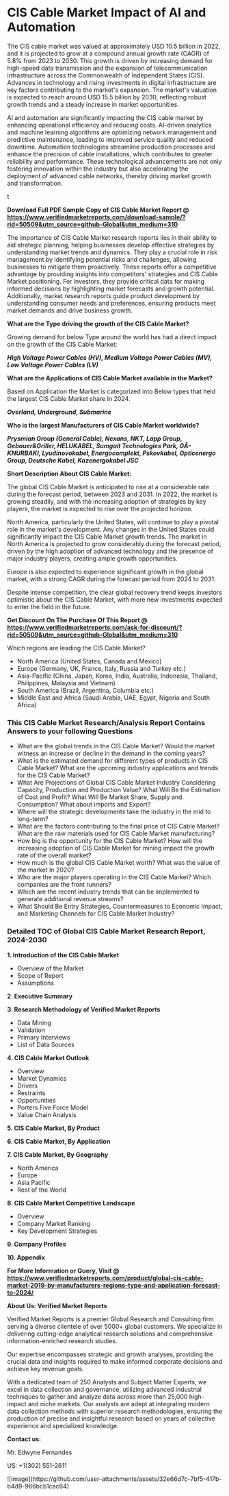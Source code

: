 <h1>CIS Cable Market Impact of AI and Automation</h1><p>The CIS cable market was valued at approximately USD 10.5 billion in 2022, and it is projected to grow at a compound annual growth rate (CAGR) of 5.8% from 2023 to 2030. This growth is driven by increasing demand for high-speed data transmission and the expansion of telecommunication infrastructure across the Commonwealth of Independent States (CIS). Advances in technology and rising investments in digital infrastructure are key factors contributing to the market's expansion. The market's valuation is expected to reach around USD 15.5 billion by 2030, reflecting robust growth trends and a steady increase in market opportunities.</p><p>AI and automation are significantly impacting the CIS cable market by enhancing operational efficiency and reducing costs. AI-driven analytics and machine learning algorithms are optimizing network management and predictive maintenance, leading to improved service quality and reduced downtime. Automation technologies streamline production processes and enhance the precision of cable installations, which contributes to greater reliability and performance. These technological advancements are not only fostering innovation within the industry but also accelerating the deployment of advanced cable networks, thereby driving market growth and transformation.</p>t</p><p id="" class=""><strong>Download Full PDF Sample Copy of CIS Cable Market Report @ <a href="https://www.verifiedmarketreports.com/download-sample/?rid=50509&utm_source=github-Global&utm_medium=310" target="_blank">https://www.verifiedmarketreports.com/download-sample/?rid=50509&utm_source=github-Global&utm_medium=310</a></strong></p><p>The importance of&nbsp;CIS Cable Market research reports lies in their ability to aid strategic planning, helping businesses develop effective strategies by understanding market trends and dynamics. They play a crucial role in risk management by identifying potential risks and challenges, allowing businesses to mitigate them proactively. These reports offer a competitive advantage by providing insights into competitors' strategies and CIS Cable Market positioning. For investors, they provide critical data for making informed decisions by highlighting market forecasts and growth potential. Additionally, market research reports guide product development by understanding consumer needs and preferences, ensuring products meet market demands and drive business growth.</p><p><strong>What are the&nbsp;Type driving the growth of the CIS Cable Market?</strong></p><p id="" class="">Growing demand for below Type around the world has had a direct impact on the growth of the CIS Cable Market:</p><em><strong>High Voltage Power Cables (HV), Medium Voltage Power Cables (MV), Low Voltage Power Cables (LV)</strong></em></p><strong>What are the&nbsp;Applications&nbsp;of CIS Cable Market available in the Market?</strong></p><p id="" class="">Based on Application the Market is categorized into Below types that held the largest CIS Cable Market share In 2024.</p><em><strong>Overland, Underground, Submarine</strong></em></p><strong>Who is the largest Manufacturers of CIS Cable Market worldwide?</strong></p><p><em><strong>Prysmian Group (General Cable), Nexans, NKT, Lapp Group, Gebauer&Griller, HELUKABEL, Sumgait Technologies Park, GÃ–KNURBAKI, Lyudinovokabel, Energocomplekt, Pskovkabel, Opticenergo Group, Deutsche Kabel, Kazenergokabel JSC</strong></em></p><p id="" class=""><strong>Short Description About CIS Cable Market:</strong></p><p>The global CIS Cable Market is anticipated to rise at a considerable rate during the forecast period, between 2023 and 2031. In 2022, the market is growing steadily, and with the increasing adoption of strategies by key players, the market is expected to rise over the projected horizon.</p><p>North America, particularly the United States, will continue to play a pivotal role in the market's development. Any changes in the United States could significantly impact the CIS Cable Market growth trends. The market in North America is projected to grow considerably during the forecast period, driven by the high adoption of advanced technology and the presence of major industry players, creating ample growth opportunities.</p><p>Europe is also expected to experience significant growth in the global market, with a strong CAGR during the forecast period from 2024 to 2031.</p><p>Despite intense competition, the clear global recovery trend keeps investors optimistic about the CIS Cable Market, with more new investments expected to enter the field in the future.</p><p id="" class=""><strong>Get Discount On The Purchase Of This Report @ <a href="https://www.verifiedmarketreports.com/ask-for-discount/?rid=50509&utm_source=github-Global&utm_medium=310" target="_blank">https://www.verifiedmarketreports.com/ask-for-discount/?rid=50509&utm_source=github-Global&utm_medium=310</a></strong></p>Which regions are leading the CIS Cable Market?</p><ul><li>North America (United States, Canada and Mexico)</li><li>Europe (Germany, UK, France, Italy, Russia and Turkey etc.)</li><li>Asia-Pacific (China, Japan, Korea, India, Australia, Indonesia, Thailand, Philippines, Malaysia and Vietnam)</li><li>South America (Brazil, Argentina, Columbia etc.)</li><li>Middle East and Africa (Saudi Arabia, UAE, Egypt, Nigeria and South Africa)</li></ul><h3 id="" class="">This CIS Cable Market Research/Analysis Report Contains Answers to your following Questions</h3><ul><li>What are the global trends in the CIS Cable Market? Would the market witness an increase or decline in the demand in the coming years?</li><li>What is the estimated demand for different types of products in CIS Cable Market? What are the upcoming industry applications and trends for the CIS Cable Market?</li><li>What Are Projections of Global CIS Cable Market Industry Considering Capacity, Production and Production Value? What Will Be the Estimation of Cost and Profit? What Will Be Market Share, Supply and Consumption? What about imports and Export?</li><li>Where will the strategic developments take the industry in the mid to long-term?</li><li>What are the factors contributing to the final price of CIS Cable Market? What are the raw materials used for CIS Cable Market manufacturing?</li><li>How big is the opportunity for the CIS Cable Market? How will the increasing adoption of CIS Cable Market for mining impact the growth rate of the overall market?</li><li>How much is the global CIS Cable Market worth? What was the value of the market In 2020?</li><li>Who are the major players operating in the CIS Cable Market? Which companies are the front runners?</li><li>Which are the recent industry trends that can be implemented to generate additional revenue streams?</li><li>What Should Be Entry Strategies, Countermeasures to Economic Impact, and Marketing Channels for CIS Cable Market Industry?</li></ul><h3 id="" class="">Detailed TOC of Global CIS Cable Market Research Report, 2024-2030</h3><p id="" class=""><strong>1. Introduction of the CIS Cable Market</strong></p><ul><li>Overview of the Market</li><li>Scope of Report</li><li>Assumptions</li></ul><p id="" class=""><strong>2. Executive Summary</strong></p><p id="" class=""><strong>3. Research Methodology of Verified Market Reports</strong></p><ul><li>Data Mining</li><li>Validation</li><li>Primary Interviews</li><li>List of Data Sources</li></ul><p id="" class=""><strong>4. CIS Cable Market Outlook</strong></p><ul><li>Overview</li><li>Market Dynamics</li><li>Drivers</li><li>Restraints</li><li>Opportunities</li><li>Porters Five Force Model</li><li>Value Chain Analysis</li></ul><p id="" class=""><strong>5. CIS Cable Market, By Product</strong></p><p id="" class=""><strong>6. CIS Cable Market, By Application</strong></p><p id="" class=""><strong>7. CIS Cable Market, By Geography</strong></p><ul><li>North America</li><li>Europe</li><li>Asia Pacific</li><li>Rest of the World</li></ul><p id="" class=""><strong>8. CIS Cable Market Competitive Landscape</strong></p><ul><li>Overview</li><li>Company Market Ranking</li><li>Key Development Strategies</li></ul><p id="" class=""><strong>9. Company Profiles</strong></p><p id="" class=""><strong>10. Appendix</strong></p><p id="" class=""><strong>For More Information or Query, Visit @ <a href="https://www.verifiedmarketreports.com/product/global-cis-cable-market-2019-by-manufacturers-regions-type-and-application-forecast-to-2024/" target="_blank">https://www.verifiedmarketreports.com/product/global-cis-cable-market-2019-by-manufacturers-regions-type-and-application-forecast-to-2024/</a></strong></p><p id="" class=""><strong>About Us: Verified Market Reports</strong></p><p id="" class="">Verified Market Reports is a premier Global Research and Consulting firm serving a diverse clientele of over 5000+ global customers. We specialize in delivering cutting-edge analytical research solutions and comprehensive information-enriched research studies.</p><p id="" class="">Our expertise encompasses strategic and growth analyses, providing the crucial data and insights required to make informed corporate decisions and achieve key revenue goals.</p><p id="" class="">With a dedicated team of 250 Analysts and Subject Matter Experts, we excel in data collection and governance, utilizing advanced industrial techniques to gather and analyze data across more than 25,000 high-impact and niche markets. Our analysts are adept at integrating modern data collection methods with superior research methodologies, ensuring the production of precise and insightful research based on years of collective experience and specialized knowledge.</p><p id="" class=""><strong>Contact us:</strong></p><p id="" class="">Mr. Edwyne Fernandes</p><p id="" class="">US: +1(302) 551-2611</p>
![image](https://github.com/user-attachments/assets/32e66d7c-7bf5-417b-b4d9-966bcb1cac64)
